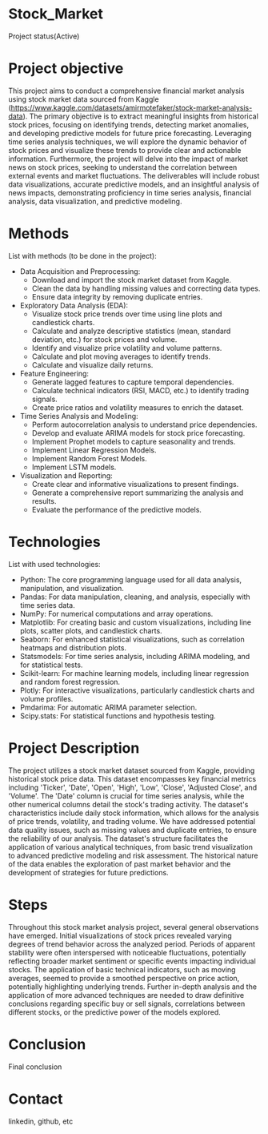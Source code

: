 # Stock_Market
  Project status(Active)

# Project objective
  This project aims to conduct a comprehensive financial market analysis using stock market data sourced from Kaggle (https://www.kaggle.com/datasets/amirmotefaker/stock-market-analysis-data). The primary objective is to extract meaningful insights from historical stock prices, focusing on identifying trends, detecting market anomalies, and developing predictive models for future price forecasting. Leveraging time series analysis techniques, we will explore the dynamic behavior of stock prices and visualize these trends to provide clear and actionable information. Furthermore, the project will delve into the impact of market news on stock prices, seeking to understand the correlation between external events and market fluctuations. The deliverables will include robust data visualizations, accurate predictive models, and an insightful analysis of news impacts, demonstrating proficiency in time series analysis, financial analysis, data visualization, and predictive modeling.

# Methods
  List with methods (to be done in the project):
  - Data Acquisition and Preprocessing:
    - Download and import the stock market dataset from Kaggle.
    - Clean the data by handling missing values and correcting data types.
    - Ensure data integrity by removing duplicate entries.
  - Exploratory Data Analysis (EDA):
    - Visualize stock price trends over time using line plots and candlestick charts.
    - Calculate and analyze descriptive statistics (mean, standard deviation, etc.) for stock prices and volume.
    - Identify and visualize price volatility and volume patterns.
    - Calculate and plot moving averages to identify trends.
    - Calculate and visualize daily returns.
  - Feature Engineering:
    - Generate lagged features to capture temporal dependencies.
    - Calculate technical indicators (RSI, MACD, etc.) to identify trading signals.
    - Create price ratios and volatility measures to enrich the dataset.
  - Time Series Analysis and Modeling:
    - Perform autocorrelation analysis to understand price dependencies.
    - Develop and evaluate ARIMA models for stock price forecasting.
    - Implement Prophet models to capture seasonality and trends.
    - Implement Linear Regression Models.
    - Implement Random Forest Models.
    - Implement LSTM models.
  - Visualization and Reporting:
    - Create clear and informative visualizations to present findings.
    - Generate a comprehensive report summarizing the analysis and results.
    - Evaluate the performance of the predictive models.

# Technologies 
  List with used technologies:
  - Python: The core programming language used for all data analysis, manipulation, and visualization.
  - Pandas: For data manipulation, cleaning, and analysis, especially with time series data.
  - NumPy: For numerical computations and array operations.
  - Matplotlib: For creating basic and custom visualizations, including line plots, scatter plots, and candlestick charts.
  - Seaborn: For enhanced statistical visualizations, such as correlation heatmaps and distribution plots.
  - Statsmodels: For time series analysis, including ARIMA modeling, and for statistical tests.
  - Scikit-learn: For machine learning models, including linear regression and random forest regression.
  - Plotly: For interactive visualizations, particularly candlestick charts and volume profiles.
  - Pmdarima: For automatic ARIMA parameter selection.
  - Scipy.stats: For statistical functions and hypothesis testing.

# Project Description
  The project utilizes a stock market dataset sourced from Kaggle, providing historical stock price data. This dataset encompasses key financial metrics including 'Ticker', 'Date', 'Open', 'High', 'Low', 'Close', 'Adjusted Close', and 'Volume'. The 'Date' column is crucial for time series analysis, while the other numerical columns detail the stock's trading activity. The dataset's characteristics include daily stock information, which allows for the analysis of price trends, volatility, and trading volume. We have addressed potential data quality issues, such as missing values and duplicate entries, to ensure the reliability of our analysis. The dataset's structure facilitates the application of various analytical techniques, from basic trend visualization to advanced predictive modeling and risk assessment. The historical nature of the data enables the exploration of past market behavior and the development of strategies for future predictions.
  
# Steps
  Throughout this stock market analysis project, several general observations have emerged. Initial visualizations of stock prices revealed varying degrees of trend behavior across the analyzed period. Periods of apparent stability were often interspersed with noticeable fluctuations, potentially reflecting broader market sentiment or specific events impacting individual stocks. The application of basic technical indicators, such as moving averages, seemed to provide a smoothed perspective on price action, potentially highlighting underlying trends. Further in-depth analysis and the application of more advanced techniques are needed to draw definitive conclusions regarding specific buy or sell signals, correlations between different stocks, or the predictive power of the models explored.

# Conclusion
  Final conclusion
  
# Contact
  linkedin, github, etc 